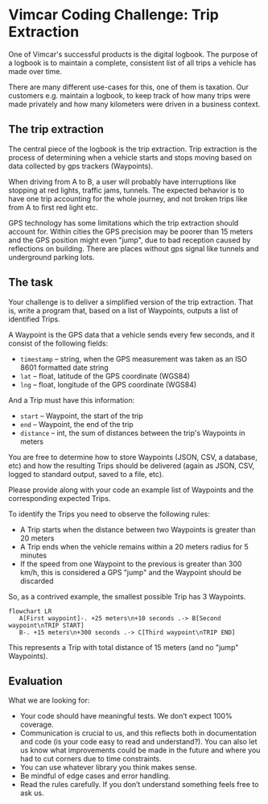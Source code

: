 # Vimcar Coding Challenge: Trip Extraction

One of Vimcar's successful products is the digital logbook. The purpose of a logbook is to maintain a complete, consistent list of all trips a vehicle has made over time.

There are many different use-cases for this, one of them is taxation. Our customers e.g. maintain a logbook, to keep track of how many trips were made privately and how many kilometers were driven in a business context.

## The trip extraction

The central piece of the logbook is the trip extraction. Trip extraction is the process of determining when a vehicle starts and stops moving based on data collected by gps trackers (Waypoints).

When driving from A to B, a user will probably have interruptions like stopping at red lights, traffic jams, tunnels. The expected behavior is to have one trip accounting for the whole journey, and not broken trips like from A to first red light etc.

GPS technology has some limitations which the trip extraction should account for. Within cities the GPS precision may be poorer than 15 meters and the GPS position might even "jump", due to bad reception caused by reflections on building. There are places without gps signal like tunnels and underground parking lots.

## The task

Your challenge is to deliver a simplified version of the trip extraction. That is, write a program that, based on a list of Waypoints, outputs a list of identified Trips.

A Waypoint is the GPS data that a vehicle sends every few seconds, and it consist of the following fields:

- `timestamp` – string, when the GPS measurement was taken as an ISO 8601 formatted date string
- `lat` – float, latitude of the GPS coordinate (WGS84)
- `lng` – float, longitude of the GPS coordinate (WGS84)

And a Trip must have this information:

- `start` – Waypoint, the start of the trip
- `end` – Waypoint, the end of the trip
- `distance` – int, the sum of distances between the trip's Waypoints in meters

You are free to determine how to store Waypoints (JSON, CSV, a database, etc) and how the resulting Trips should be delivered (again as JSON, CSV, logged to standard output, saved to a file, etc).

Please provide along with your code an example list of Waypoints and the corresponding expected Trips.

To identify the Trips you need to observe the following rules:

- A Trip starts when the distance between two Waypoints is greater than 20 meters
- A Trip ends when the vehicle remains within a 20 meters radius for 5 minutes
- If the speed from one Waypoint to the previous is greater than 300 km/h, this is considered a GPS "jump" and the Waypoint should be discarded

So, as a contrived example, the smallest possible Trip has 3 Waypoints.

```mermaid
flowchart LR
   A[First waypoint]-. +25 meters\n+10 seconds .-> B[Second waypoint\nTRIP START]
   B-. +15 meters\n+300 seconds .-> C[Third waypoint\nTRIP END]
```

This represents a Trip with total distance of 15 meters (and no "jump" Waypoints).

## Evaluation

What we are looking for:

- Your code should have meaningful tests. We don’t expect 100% coverage.
- Communication is crucial to us, and this reflects both in documentation and code (is your code easy to read and understand?). You can also let us know what improvements could be made in the future and where you had to cut corners due to time constraints.
- You can use whatever library you think makes sense.
- Be mindful of edge cases and error handling.
- Read the rules carefully. If you don’t understand something feels free to ask us.

